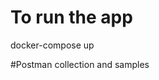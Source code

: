 # To run the app

docker-compose up

#Postman collection and samples 
``` /Storage.postman_collection.json

